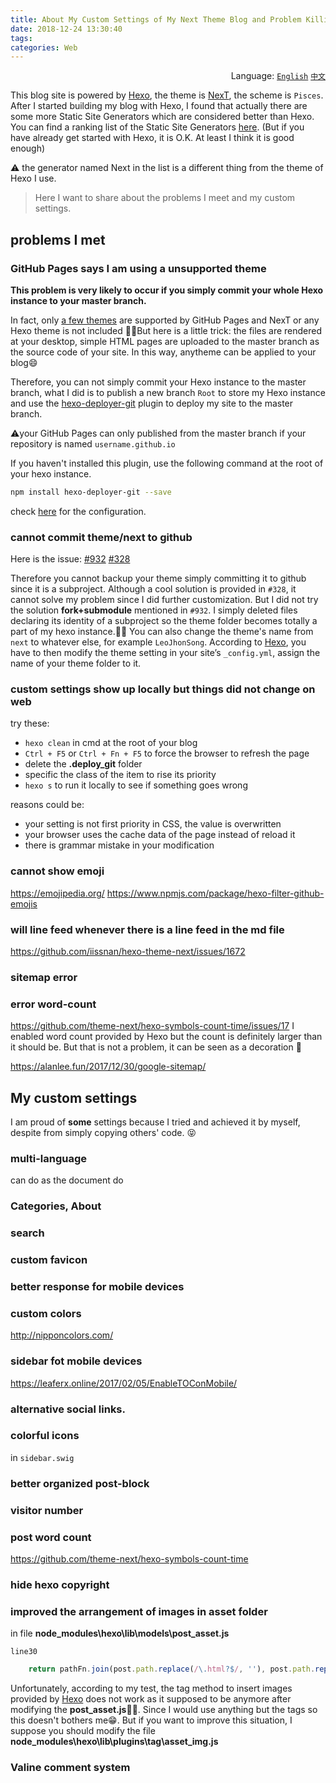 ```yaml
---
title: About My Custom Settings of My Next Theme Blog and Problem Killing
date: 2018-12-24 13:30:40
tags:
categories: Web
---
```


<div align='right'>Language:
<a href='{{ location.host }}/About-My-Custom-Settings-of-My-Next-Theme-Blog-and-Problem-Killing'><code>English</code></a>
<a href='{{ location.host }}/zh-CN/关于我的NexT主题博客的个性化配置以及遇到的一些问题'><code>中文</code></a>
</div>

This blog site is powered by [Hexo](https://hexo.io), the theme is [NexT](https://github.com/theme-next/hexo-theme-next),
the scheme is `Pisces`. After I started building my blog with Hexo, I found that
actually there are some more Static Site Generators which are considered better
than Hexo. You can find a ranking list of the Static Site Generators [here](https://www.staticgen.com/).
(But if you have already get started with Hexo, it is O.K. At least I think it
is good enough)

<!-- More -->

:warning: the generator named Next in the list is a different thing from the
theme of Hexo I use.

> Here I want to share about the problems I meet and my custom settings.

<!-- More -->

## problems I met

### GitHub Pages says I am using a unsupported theme

**This problem is very likely to occur if you simply commit your whole Hexo
instance to your master branch.**

In fact, only [a few themes](https://help.github.com/articles/adding-a-jekyll-theme-to-your-github-pages-site-with-the-jekyll-theme-chooser/)
are supported by GitHub Pages and NexT or any Hexo theme is not included
:man_facepalming:But here is a little trick: the files are rendered at your
desktop, simple HTML pages are uploaded to the master branch as the source code
of your site. In this way, anytheme can be applied to your blog:smile:

Therefore, you can not simply commit your Hexo instance to the master branch,
what I did is to publish a new branch `Root` to store my Hexo instance and use
the [hexo-deployer-git](https://github.com/hexojs/hexo-deployer-git)
plugin to deploy my site to the master branch.

:warning:your GitHub Pages can only published from the master branch if your
repository is named `username.github.io`

If you haven't installed this
plugin, use the following command at the root of your hexo instance.

```bash
npm install hexo-deployer-git --save
```

check [here](https://hexo.io/docs/deployment.html#Git) for the configuration.

### cannot commit theme/next to github

Here is the issue: [#932](https://github.com/iissnan/hexo-theme-next/issues/932)
[#328](https://github.com/iissnan/hexo-theme-next/issues/328)

Therefore you cannot backup your theme simply committing it to github since it
is a subproject. Although a cool solution is provided in `#328`, it cannot solve
my problem since I did further customization. But I did not try the solution
**fork+submodule** mentioned in `#932`. I simply deleted files declaring its
identity of a subproject so the theme folder becomes totally a part of my hexo
instance.:man_facepalming: You can also change the theme's name from `next` to
whatever else, for example `LeoJhonSong`. According to [Hexo](https://hexo.io/docs/themes),
you have to then modify the theme setting in your site’s `_config.yml`, assign
the name of your theme folder to it.

### custom settings show up locally but things did not change on web
<!-- TODO -->
try these:

- `hexo clean` in cmd at the root of your blog
- `Ctrl + F5` or `Ctrl + Fn + F5` to force the browser to refresh the page
- delete the **.deploy_git** folder
- specific the class of the item to rise its priority
- `hexo s` to run it locally to see if something goes wrong

reasons could be:

- your setting is not first priority in CSS, the value is overwritten
- your browser uses the cache data of the page instead of reload it
- there is grammar mistake in your modification

### cannot show emoji

https://emojipedia.org/
https://www.npmjs.com/package/hexo-filter-github-emojis

### will line feed whenever there is a line feed in the md file

https://github.com/iissnan/hexo-theme-next/issues/1672

### sitemap error

### error word-count
https://github.com/theme-next/hexo-symbols-count-time/issues/17
I enabled word count provided by Hexo but the count is definitely larger than it
should be. But that is not a problem, it can be seen as a decoration :see_no_evil:

https://alanlee.fun/2017/12/30/google-sitemap/

## My custom settings

I am proud of **some** settings because I tried and achieved it by myself, despite
from simply copying others' code. :stuck_out_tongue_closed_eyes:

### multi-language

can do as the document do

### Categories, About

### search

### custom favicon

### better response for mobile devices

### custom colors

http://nipponcolors.com/

### sidebar fot mobile devices

https://leaferx.online/2017/02/05/EnableTOConMobile/

### alternative social links.

### colorful icons

in `sidebar.swig`

### better organized post-block

### visitor number

### post word count

https://github.com/theme-next/hexo-symbols-count-time

### hide hexo copyright

### improved the arrangement of images in asset folder

in file **node_modules\hexo\lib\models\post_asset.js**

`line30`

```javascript
    return pathFn.join(post.path.replace(/\.html?$/, ''), post.path.replace(/\.html?$/, ''), this.slug);
```
Unfortunately, according to my test, the tag method to insert images provided by [Hexo](https://hexo.io/docs/asset-folders.html#Tag-Plugins-For-Relative-Path-Referencing)
does not work as it supposed to be anymore after modifying the **post_asset.js**:man_facepalming:.
Since I would use anything but the tags so this doesn't bothers me:grin:. But if you want to improve this situation, I suppose you should modify the file **node_modules\hexo\lib\plugins\tag\asset_img.js**

### Valine comment system